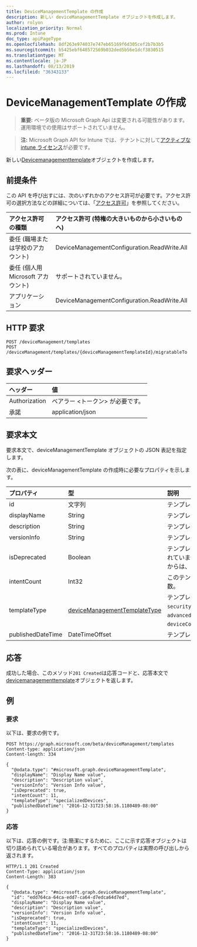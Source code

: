 ```yaml
---
title: DeviceManagementTemplate の作成
description: 新しい deviceManagementTemplate オブジェクトを作成します。
author: rolyon
localization_priority: Normal
ms.prod: Intune
doc_type: apiPageType
ms.openlocfilehash: 8df263e974037e747eb65169f6d305cef2b7b3b5
ms.sourcegitcommit: b5425ebf648572569b032ded5b56e1dcf3830515
ms.translationtype: MT
ms.contentlocale: ja-JP
ms.lasthandoff: 08/13/2019
ms.locfileid: "36343133"
---
```

# <a name="create-devicemanagementtemplate"></a>DeviceManagementTemplate の作成

> **重要:** ベータ版の Microsoft Graph Api は変更される可能性があります。運用環境での使用はサポートされていません。

> **注:** Microsoft Graph API for Intune では、テナントに対して[アクティブな intune ライセンス](https://go.microsoft.com/fwlink/?linkid=839381)が必要です。

新しい[Devicemanagementtemplate](../resources/intune-deviceintent-devicemanagementtemplate.md)オブジェクトを作成します。

## <a name="prerequisites"></a>前提条件
この API を呼び出すには、次のいずれかのアクセス許可が必要です。アクセス許可の選択方法などの詳細については、「[アクセス許可](/graph/permissions-reference)」を参照してください。

|アクセス許可の種類|アクセス許可 (特権の大きいものから小さいものへ)|
|:---|:---|
|委任 (職場または学校のアカウント)|DeviceManagementConfiguration.ReadWrite.All|
|委任 (個人用 Microsoft アカウント)|サポートされていません。|
|アプリケーション|DeviceManagementConfiguration.ReadWrite.All|

## <a name="http-request"></a>HTTP 要求
<!-- {
  "blockType": "ignored"
}
-->
``` http
POST /deviceManagement/templates
POST /deviceManagement/templates/{deviceManagementTemplateId}/migratableTo
```

## <a name="request-headers"></a>要求ヘッダー
|ヘッダー|値|
|:---|:---|
|Authorization|ベアラー &lt;トークン&gt; が必要です。|
|承諾|application/json|

## <a name="request-body"></a>要求本文
要求本文で、deviceManagementTemplate オブジェクトの JSON 表記を指定します。

次の表に、deviceManagementTemplate の作成時に必要なプロパティを示します。

|プロパティ|型|説明|
|:---|:---|:---|
|id|文字列|テンプレート ID|
|displayName|String|テンプレートの表示名|
|description|String|テンプレートの説明|
|versionInfo|String|テンプレートのバージョン情報|
|isDeprecated|Boolean|テンプレートが非推奨になっているか、使用されていません。 推奨されていないテンプレートからは、インテントを作成できません。|
|intentCount|Int32|このテンプレートから作成されたインテントの数。|
|templateType|[deviceManagementTemplateType](../resources/intune-deviceintent-devicemanagementtemplatetype.md)|テンプレートの種類を示します。 可能な値は、`securityBaseline`、`specializedDevices`、`advancedThreatProtectionSecurityBaseline`、`deviceConfiguration`、`custom` です。|
|publishedDateTime|DateTimeOffset|テンプレートが発行されたとき|



## <a name="response"></a>応答
成功した場合、このメソッド`201 Created`は応答コードと、応答本文で[devicemanagementtemplate](../resources/intune-deviceintent-devicemanagementtemplate.md)オブジェクトを返します。

## <a name="example"></a>例

### <a name="request"></a>要求
以下は、要求の例です。
``` http
POST https://graph.microsoft.com/beta/deviceManagement/templates
Content-type: application/json
Content-length: 334

{
  "@odata.type": "#microsoft.graph.deviceManagementTemplate",
  "displayName": "Display Name value",
  "description": "Description value",
  "versionInfo": "Version Info value",
  "isDeprecated": true,
  "intentCount": 11,
  "templateType": "specializedDevices",
  "publishedDateTime": "2016-12-31T23:58:16.1180489-08:00"
}
```

### <a name="response"></a>応答
以下は、応答の例です。注:簡潔にするために、ここに示す応答オブジェクトは切り詰められている場合があります。すべてのプロパティは実際の呼び出しから返されます。
``` http
HTTP/1.1 201 Created
Content-Type: application/json
Content-Length: 383

{
  "@odata.type": "#microsoft.graph.deviceManagementTemplate",
  "id": "edd764ca-64ca-edd7-ca64-d7edca64d7ed",
  "displayName": "Display Name value",
  "description": "Description value",
  "versionInfo": "Version Info value",
  "isDeprecated": true,
  "intentCount": 11,
  "templateType": "specializedDevices",
  "publishedDateTime": "2016-12-31T23:58:16.1180489-08:00"
}
```






